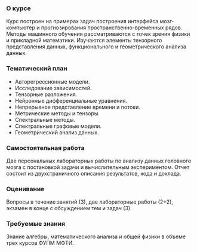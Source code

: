 ### О курсе

Курс построен на примерах задач построения интерфейса мозг-компьютер и прогнозирования пространственно-временных рядов. Методы машинного обучения рассматриваются с точек зрения физики и прикладной математики. Изучаются элементы тензорного представления данных, функционального и геометрического анализа данных.

### Тематический план

- Авторегрессионные модели.
- Исследование зависимостей.
- Тензорные разложения.
- Нейронные дифференциальные уравнения.
- Непрерывное представление времени и потоки.
- Метрические методы и тензоры.
- Спектральные методы.
- Спектральные графовые модели.
- Геометрический анализ данных.

### Самостоятельная работа

Две персональных лабораторных работы по анализу данных головного мозга с постановкой задачи и вычислительным экспериментом. Отчет состоит из двухстраничного описания результатов, кода и доклада.

### Оценивание

Вопросы в течение занятий (3), две лабораторные работы (2+2), экзамен в конце с обсуждением тем и задач (3).

### Требуемые знания

Знание алгебры, математического анализа и общей физики в объеме трех курсов ФУПМ МФТИ.
